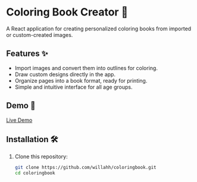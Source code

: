 # Coloring Book Creator 🎨

A React application for creating personalized coloring books from imported or custom-created images.

## Features ✨
- Import images and convert them into outlines for coloring.
- Draw custom designs directly in the app.
- Organize pages into a book format, ready for printing.
- Simple and intuitive interface for all age groups.

## Demo 🚀
[Live Demo](#)

## Installation 🛠️

1. Clone this repository:
   ```bash
   git clone https://github.com/willahh/coloringbook.git
   cd coloringbook
